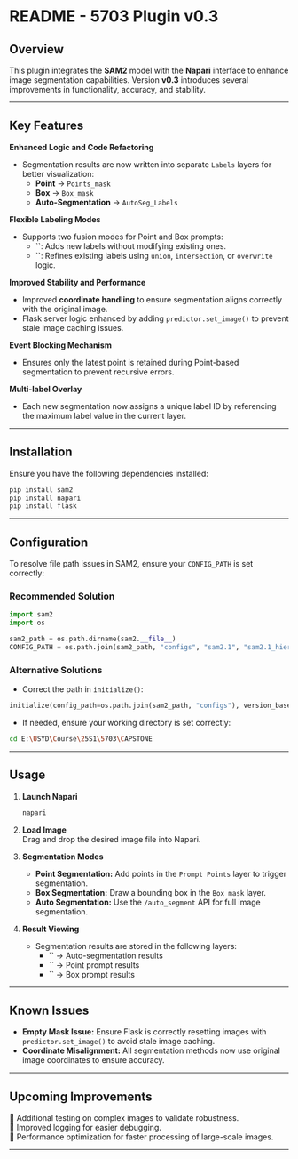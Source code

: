 # README - 5703 Plugin v0.3

## Overview

This plugin integrates the **SAM2** model with the **Napari** interface to enhance image segmentation capabilities. Version **v0.3** introduces several improvements in functionality, accuracy, and stability.

---

## Key Features

**Enhanced Logic and Code Refactoring**

- Segmentation results are now written into separate `Labels` layers for better visualization:
  - **Point** → `Points_mask`
  - **Box** → `Box_mask`
  - **Auto-Segmentation** → `AutoSeg_Labels`

**Flexible Labeling Modes**

- Supports two fusion modes for Point and Box prompts:
  - \`\`: Adds new labels without modifying existing ones.
  - \`\`: Refines existing labels using `union`, `intersection`, or `overwrite` logic.

**Improved Stability and Performance**

- Improved **coordinate handling** to ensure segmentation aligns correctly with the original image.
- Flask server logic enhanced by adding `predictor.set_image()` to prevent stale image caching issues.

**Event Blocking Mechanism**

- Ensures only the latest point is retained during Point-based segmentation to prevent recursive errors.

**Multi-label Overlay**

- Each new segmentation now assigns a unique label ID by referencing the maximum label value in the current layer.

---

## Installation

Ensure you have the following dependencies installed:

```bash
pip install sam2
pip install napari
pip install flask
```

---

## Configuration

To resolve file path issues in SAM2, ensure your `CONFIG_PATH` is set correctly:

### Recommended Solution

```python
import sam2
import os

sam2_path = os.path.dirname(sam2.__file__)
CONFIG_PATH = os.path.join(sam2_path, "configs", "sam2.1", "sam2.1_hiera_l.yaml")
```

### Alternative Solutions

- Correct the path in `initialize()`:

```python
initialize(config_path=os.path.join(sam2_path, "configs"), version_base=None)
```

- If needed, ensure your working directory is set correctly:

```bash
cd E:\USYD\Course\25S1\5703\CAPSTONE
```

---

## Usage

1. **Launch Napari**

   ```bash
   napari
   ```

2. **Load Image**\
   Drag and drop the desired image file into Napari.

3. **Segmentation Modes**

   - **Point Segmentation:** Add points in the `Prompt Points` layer to trigger segmentation.
   - **Box Segmentation:** Draw a bounding box in the `Box_mask` layer.
   - **Auto Segmentation:** Use the `/auto_segment` API for full image segmentation.

4. **Result Viewing**

   - Segmentation results are stored in the following layers:
     - \`\` → Auto-segmentation results
     - \`\` → Point prompt results
     - \`\` → Box prompt results

---

## Known Issues

- **Empty Mask Issue:** Ensure Flask is correctly resetting images with `predictor.set_image()` to avoid stale image caching.
- **Coordinate Misalignment:** All segmentation methods now use original image coordinates to ensure accuracy.

---

## Upcoming Improvements

🔹 Additional testing on complex images to validate robustness.\
🔹 Improved logging for easier debugging.\
🔹 Performance optimization for faster processing of large-scale images.

---



